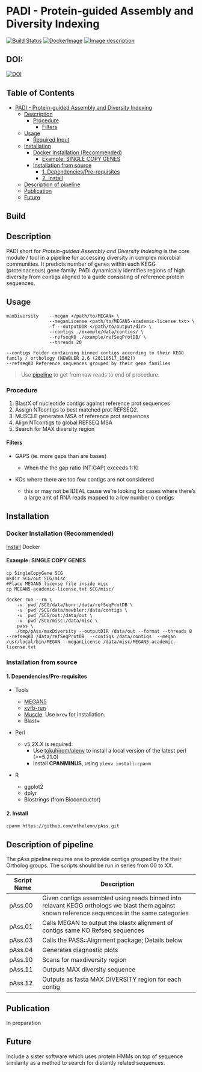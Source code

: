 PADI - Protein-guided Assembly and Diversity Indexing
====

[![Build Status](https://travis-ci.org/etheleon/pAss.svg?branch=master)](https://travis-ci.org/etheleon/pAss)
[![DockerImage](https://images.microbadger.com/badges/version/etheleon/newpass.svg)](http://microbadger.com/images/etheleon/newpass "Get your own version badge on microbadger.com")
[![Image description](https://images.microbadger.com/badges/image/etheleon/newpass.svg)](http://microbadger.com/images/etheleon/newpass "Get your own image badge on microbadger.com")

## DOI:

[![DOI](https://zenodo.org/badge/19045/etheleon/pAss.svg)](https://zenodo.org/badge/latestdoi/19045/etheleon/pAss) 

## Table of Contents
  * [PADI - Protein-guided Assembly and Diversity Indexing](#padi---protein-guided-assembly-and-diversity-indexing)
    * [Description](#description)
      * [Procedure](#procedure)
        * [Filters](#filters)
    * [Usage](#usage)
      * [Required Input](#required-input)
    * [Installation](#installation)
      * [Docker Installation (Recommended)](#docker-installation-recommended)
        * [Example: SINGLE COPY GENES](#example-single-copy-genes)
      * [Installation from source](#installation-from-source)
        * [1. Dependencies/Pre-requisites](#1-dependenciespre-requisites)
        * [2. Install](#2-install)
    * [Description of pipeline](#description-of-pipeline)
    * [Publication](#publication)
    * [Future](#future)
## Build 

## Description

PADI short for _Protein-guided Assembly and Diversity Indexing_ is the core module / tool in a pipeline for accessing diversity in complex microbial communities.
It predicts number of genes within each KEGG (proteinaceous) gene family.
PADI dynamically identifies regions of high diversity from contigs aligned to a guide consisting of reference protein sequences.


## Usage

    maxDiversity    --megan </path/to/MEGAN> \
                    --meganLicense <path/to/MEGAN5-academic-license.txt> \
                    -f --outputDIR </path/to/output/dir> \
                    --contigs ./example/data/contigs/ \
                    --refseqKO ./example/refSeqProtDB/ \
                    --threads 20

    --contigs Folder containing binned contigs according to their KEGG family / orthology (NEWBLER 2.6 (20110517_1502))
    --refseqKO Reference sequences grouped by their gene families 

> Use [pipeline](https://github.com/quanyu2015/ngs_pipeline) to get from raw reads to end of procedure.

### Procedure

1. BlastX of nucleotide contigs against reference prot sequences
2. Assign NTcontigs to best matched prot REFSEQ2.
3. MUSCLE generates MSA of reference prot sequences
4. Align NTcontigs to global REFSEQ MSA
3. Search for MAX diversity region

#### Filters

* GAPS (ie. more gaps than are bases)
  * When the the gap ratio (NT:GAP) exceeds 1:10

* KOs where there are too few contigs are not considered
  * this or may not be IDEAL cause we’re looking for cases where there’s a large amt of RNA reads mapped to a low number o contigs


## Installation

### Docker Installation (Recommended)

[Install](https://docs.docker.com/engine/installation/) Docker

#### Example: SINGLE COPY GENES

    cp SingleCopyGene SCG
    mkdir SCG/out SCG/misc
    #Place MEGAN5 license file inside misc
    cp MEGAN5-academic-license.txt SCG/misc/

    docker run --rm \
        -v `pwd`/SCG/data/konr:/data/refSeqProtDB \
        -v `pwd`/SCG/data/newbler:/data/contigs \
        -v `pwd`/SCG/out:/data/out \
        -v `pwd`/SCG/misc:/data/misc \
        pass \
        /tmp/pAss/maxDiversity --outputDIR /data/out --format --threads 8 --refseqKO /data/refSeqProtDB  --contigs /data/contigs  --megan /usr/local/bin/MEGAN --meganLicense /data/misc/MEGAN5-academic-license.txt 

### Installation from source

#### 1. Dependencies/Pre-requisites

* Tools
    * [MEGAN5](http://ab.inf.uni-tuebingen.de/software/megan/) 
    * [xvfb-run](http://manpages.ubuntu.com/manpages/lucid/man1/xvfb-run.1.html)
    * [Muscle](https://github.com/Homebrew/homebrew-science). Use `brew` for installation.
    * Blast+

* Perl
    * v5.2X.X is required:
       * Use [tokuhirom/plenv](https://github.com/tokuhirom/plenv) to install a local version of the latest perl (>=5.21.0)
       * Install **CPANMINUS**, using `plenv install-cpanm`

* R
  * ggplot2
  * dplyr
  * Biostrings (from Bioconductor)

#### 2. Install

    cpanm https://github.com/etheleon/pAss.git

## Description of pipeline

The pAss pipeline requires one to provide contigs grouped by the their Ortholog groups.
The scripts should be run in series from 00 to XX.

| Script Name | Description                                                                                                                                    |
| ---          | ---                                                                                                                                            |
| pAss.00     | Given contigs assembled using reads binned into relavant KEGG orthologs we blast them against known reference sequences in the same categories |
| pAss.01     | Calls MEGAN to output the blastx alignment of contigs same KO Refseq sequences                                                                 |
| pAss.03     | Calls the PASS::Alignment package; Details below                                                                                               |
| pAss.04     | Generates diagnostic plots                                                                                                                     |
| pAss.10     | Scans for maxdiversity region                                                                                                                                      |
| pAss.11     | Outputs MAX diversity sequence                                                                                                                                     |
| pAss.12     | Outputs as fasta MAX DIVERSITY region for each contig                                                                                          |

## Publication

In preparation

## Future

Include a sister software which uses protein HMMs on top of sequence similarity as a method to search for distantly related sequences.


